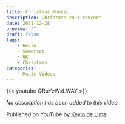 ```yaml
---
title: Christmas Moosic
description: Christmas 2021 concert
date: 2021-12-28
preview: ""
draft: false
tags:
    - Kevin
    - Somerset
    - UK
    - Christmas
categories:
    - Music Videos
---
```


{{< youtube QRuYzWxLWAY >}}

*No description has been added to this video.*

Published on YouTube by [Kevin de Lima].

[Kevin de Lima]: https://www.youtube.com/@kevvocello/videos
